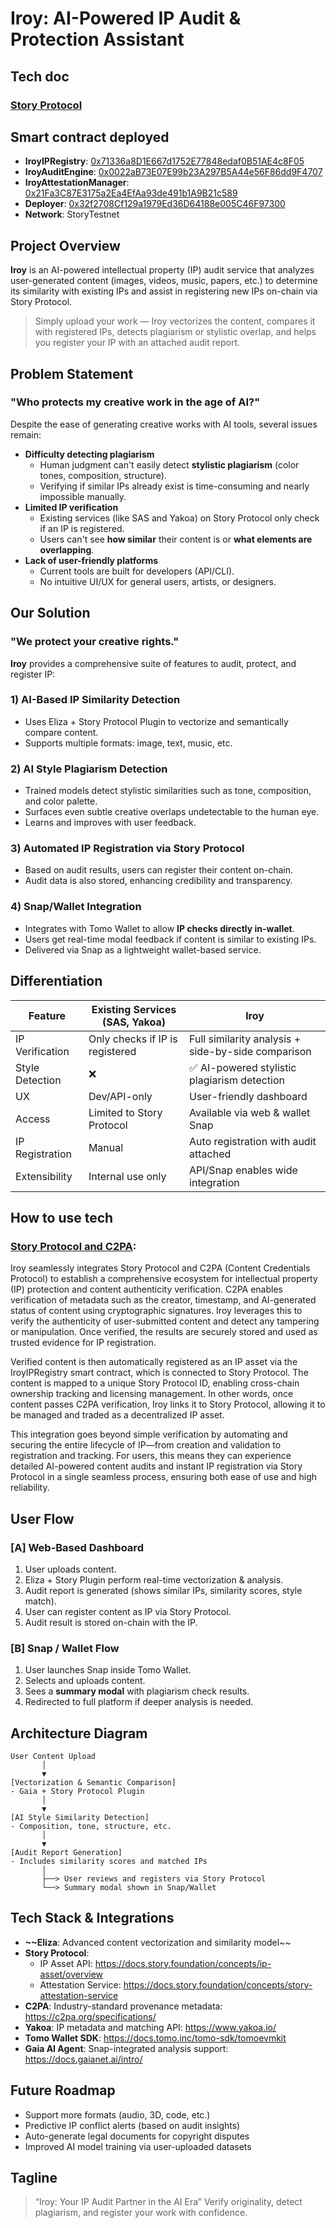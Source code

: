 # Iroy: AI-Powered IP Audit & Protection Assistant

## Tech doc
### [Story Protocol](https://github.com/ysongit/Iroy/blob/main/smart_contracts/documentation.txt) 

## Smart contract deployed 
- **IroyIPRegistry**: [0x71336a8D1E667d1752E77848edaf0B51AE4c8F05](https://aeneid.storyscan.io/address/0x71336a8D1E667d1752E77848edaf0B51AE4c8F05)
- **IroyAuditEngine**: [0x0022aB73E07E99b23A297B5A44e56F86dd9F4707](https://aeneid.storyscan.io/address/0x0022aB73E07E99b23A297B5A44e56F86dd9F4707)
- **IroyAttestationManager**: [0x21Fa3C87E3175a2Ea4EfAa93de491b1A9B21c589](https://aeneid.storyscan.io/address/0x21Fa3C87E3175a2Ea4EfAa93de491b1A9B21c589)
- **Deployer**: [0x32f2708Cf129a1979Ed36D64188e005C46F97300](https://aeneid.storyscan.io/address/0x32f2708Cf129a1979Ed36D64188e005C46F97300)
- **Network**: StoryTestnet

## Project Overview

**Iroy** is an AI-powered intellectual property (IP) audit service that analyzes user-generated content (images, videos, music, papers, etc.) to determine its similarity with existing IPs and assist in registering new IPs on-chain via Story Protocol.

> Simply upload your work — Iroy vectorizes the content, compares it with registered IPs, detects plagiarism or stylistic overlap, and helps you register your IP with an attached audit report.

## Problem Statement

### "Who protects my creative work in the age of AI?"

Despite the ease of generating creative works with AI tools, several issues remain:

- **Difficulty detecting plagiarism**
    - Human judgment can't easily detect **stylistic plagiarism** (color tones, composition, structure).
    - Verifying if similar IPs already exist is time-consuming and nearly impossible manually.
- **Limited IP verification**
    - Existing services (like SAS and Yakoa) on Story Protocol only check if an IP is registered.
    - Users can't see **how similar** their content is or **what elements are overlapping**.
- **Lack of user-friendly platforms**
    - Current tools are built for developers (API/CLI).
    - No intuitive UI/UX for general users, artists, or designers.

## Our Solution

### "We protect your creative rights."

**Iroy** provides a comprehensive suite of features to audit, protect, and register IP:

### 1) **AI-Based IP Similarity Detection**

- Uses Eliza + Story Protocol Plugin to vectorize and semantically compare content.
- Supports multiple formats: image, text, music, etc.

### 2) **AI Style Plagiarism Detection**

- Trained models detect stylistic similarities such as tone, composition, and color palette.
- Surfaces even subtle creative overlaps undetectable to the human eye.
- Learns and improves with user feedback.

### 3) **Automated IP Registration via Story Protocol**

- Based on audit results, users can register their content on-chain.
- Audit data is also stored, enhancing credibility and transparency.

### 4) **Snap/Wallet Integration**

- Integrates with Tomo Wallet to allow **IP checks directly in-wallet**.
- Users get real-time modal feedback if content is similar to existing IPs.
- Delivered via Snap as a lightweight wallet-based service.

## Differentiation

| Feature | Existing Services (SAS, Yakoa) | **Iroy** |
| --- | --- | --- |
| IP Verification | Only checks if IP is registered | Full similarity analysis + side-by-side comparison |
| Style Detection | ❌ | ✅ AI-powered stylistic plagiarism detection |
| UX | Dev/API-only | User-friendly dashboard |
| Access | Limited to Story Protocol | Available via web & wallet Snap |
| IP Registration | Manual | Auto registration with audit attached |
| Extensibility | Internal use only | API/Snap enables wide integration |

## How to use tech
### [Story Protocol and C2PA](https://github.com/ysongit/Iroy/tree/main/smart_contracts):

Iroy seamlessly integrates Story Protocol and C2PA (Content Credentials Protocol) to establish a comprehensive ecosystem for intellectual property (IP) protection and content authenticity verification. C2PA enables verification of metadata such as the creator, timestamp, and AI-generated status of content using cryptographic signatures. Iroy leverages this to verify the authenticity of user-submitted content and detect any tampering or manipulation. Once verified, the results are securely stored and used as trusted evidence for IP registration.

Verified content is then automatically registered as an IP asset via the IroyIPRegistry smart contract, which is connected to Story Protocol. The content is mapped to a unique Story Protocol ID, enabling cross-chain ownership tracking and licensing management. In other words, once content passes C2PA verification, Iroy links it to Story Protocol, allowing it to be managed and traded as a decentralized IP asset.

This integration goes beyond simple verification by automating and securing the entire lifecycle of IP—from creation and validation to registration and tracking. For users, this means they can experience detailed AI-powered content audits and instant IP registration via Story Protocol in a single seamless process, ensuring both ease of use and high reliability.

## User Flow

### [A] Web-Based Dashboard
1. User uploads content.
2. Eliza + Story Plugin perform real-time vectorization & analysis.
3. Audit report is generated (shows similar IPs, similarity scores, style match).
4. User can register content as IP via Story Protocol.
5. Audit result is stored on-chain with the IP.

### [B] Snap / Wallet Flow
1. User launches Snap inside Tomo Wallet.
2. Selects and uploads content.
3. Sees a **summary modal** with plagiarism check results.
4. Redirected to full platform if deeper analysis is needed.

## Architecture Diagram

```
User Content Upload
       │
       ▼
[Vectorization & Semantic Comparison]
- Gaia + Story Protocol Plugin
       │
       ▼
[AI Style Similarity Detection]
- Composition, tone, structure, etc.
       │
       ▼
[Audit Report Generation]
- Includes similarity scores and matched IPs
       │
       ├──> User reviews and registers via Story Protocol
       └──> Summary modal shown in Snap/Wallet

```

## Tech Stack & Integrations
- **~~Eliza**: Advanced content vectorization and similarity model~~
- **Story Protocol**:
    - IP Asset API: https://docs.story.foundation/concepts/ip-asset/overview
    - Attestation Service: https://docs.story.foundation/concepts/story-attestation-service
- **C2PA**: Industry-standard provenance metadata: https://c2pa.org/specifications/
- **Yakoa**: IP metadata and matching API: https://www.yakoa.io/
- **Tomo Wallet SDK**: https://docs.tomo.inc/tomo-sdk/tomoevmkit
- **Gaia AI Agent**: Snap-integrated analysis support: https://docs.gaianet.ai/intro/

## Future Roadmap
- Support more formats (audio, 3D, code, etc.)
- Predictive IP conflict alerts (based on audit insights)
- Auto-generate legal documents for copyright disputes
- Improved AI model training via user-uploaded datasets

## Tagline

> “Iroy: Your IP Audit Partner in the AI Era”
> Verify originality, detect plagiarism, and register your work with confidence.
